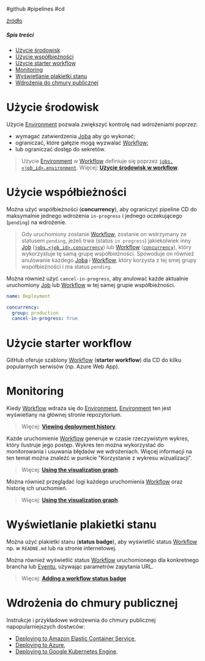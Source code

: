 #github #pipelines #cd

[źródło](https://docs.github.com/en/actions/deployment/about-deployments/about-continuous-deployment)

##### Spis treści

- [Użycie środowisk](#Użycie%20środowisk)
- [Użycie współbieżności](#Użycie%20współbieżności)
- [Użycie starter workflow](#Użycie%20starter%20workflow)
- [Monitoring](#Monitoring)
- [Wyświetlanie plakietki stanu](#Wyświetlanie%20plakietki%20stanu)
- [Wdrożenia do chmury publicznej](#Wdrożenia%20do%20chmury%20publicznej)

# Użycie środowisk

Użycie [Environment](Environment.md) pozwala zwiększyć kontrolę nad wdrożeniami poprzez:

- wymagać zatwierdzenia [Joba](Job.md) aby go wykonać;
- ograniczać, które gałęzie mogą wyzwalać [Workflow](Workflow.md);
- lub ograniczać dostęp do sekretów.

> Użycie [Environment](Environment.md) w [Workflow](Workflow.md) definiuje się poprzez  [`jobs.<job_id>.environment`](Workflow%20syntax.md#jobs%20job_id%20environment).
> Więcej: [**Użycie środowisk w workflow**](Environment.md#Użycie%20środowisk%20w%20workflow).

# Użycie współbieżności

Można użyć współbieżności (**concurrency**), aby ograniczyć pipeline CD do maksymalnie jednego wdrożenia `in-progress` i jednego oczekującego (`pending`) na wdrożenie.

> Gdy uruchomiony zostanie [Workflow](Workflow.md), zostanie on wstrzymany ze statusem `pending`, jeżeli trwa (status `in progress`) jakiekolwiek inny [Job](Job.md) ([`jobs.<job_id>.concurrency`](Workflow%20syntax.md#jobs%20job_id%20concurrency)) lub [Workflow](Workflow.md) ([`concurrency`](Workflow%20syntax.md#concurrency)), który wykorzystuje tę samą grupę współbieżności. Spowoduje on również anulowanie każdego [Joba](Job.md) i [Workflow](Workflow.md), który korzysta z tej smej grupy współbieżności i ma status `pending`.

Można również użyć `cancel-in-progress`, aby anulować każde aktualnie uruchomiony [Job](Job.md) lub [Workflow](Workflow.md) w tej samej grupie współbieżności.

```yaml
name: Deployment

concurrency: 
  group: production
  cancel-in-progress: true
```

# Użycie starter workflow

GitHub oferuje szablony [Workflow](Workflow.md) (**starter workflow**) dla CD do kilku popularnych serwisów (np. Azure Web App).

# Monitoring

Kiedy [Workflow](Workflow.md) wdraża się do [Environment](Environment.md), [Environment](Environment.md) ten jest wyświetlany na głównej stronie repozytorium.

> Więcej: [**Viewing deployment history**](https://docs.github.com/en/actions/deployment/managing-your-deployments/viewing-deployment-history).

Każde uruchomienie [Workflow](Workflow.md) generuje w czasie rzeczywistym wykres, który ilustruje jego postęp. Wykres ten można wykorzystać do monitorowania i usuwania błędaów we wdrożeniach. Więcej informacji na ten temat można znaleźć w punkcie "Korzystanie z wykresu wizualizacji".

> Więcej: [**Using the visualization graph**](https://docs.github.com/en/actions/monitoring-and-troubleshooting-workflows/using-the-visualization-graph).

Można również przeglądać logi każdego uruchomienia [Workflow](Workflow.md) oraz historię ich uruchomień.

> Więcej: [**Using the visualization graph**](https://docs.github.com/en/actions/monitoring-and-troubleshooting-workflows/viewing-workflow-run-history).

# Wyświetlanie plakietki stanu

Można użyć plakietki stanu (**status badge**), aby wyświetlić status [Workflow](Workflow.md) np. w `READNE.md` lub na stronie internetowej.

Można również wyświetlić status [Workflow](Workflow.md) uruchomionego dla konkretnego brancha lub [Eventu](Event.md), używając parametrów zapytania URL.

> Więcej: [**Adding a workflow status badge**](https://docs.github.com/en/actions/monitoring-and-troubleshooting-workflows/adding-a-workflow-status-badge)

# Wdrożenia do chmury publicznej

Instrukcje i przykładowe wdrożewnia do chmury publicznej napopularniejszych dostwców:

- [Deploying to Amazon Elastic Container Service](https://docs.github.com/en/actions/deployment/deploying-to-your-cloud-provider/deploying-to-amazon-elastic-container-service),
- [Deploying to Azure](https://docs.github.com/en/actions/deployment/deploying-to-your-cloud-provider/deploying-to-azure),
- [Deploying to Google Kubernetes Engine](https://docs.github.com/en/actions/deployment/deploying-to-your-cloud-provider/deploying-to-google-kubernetes-engine).
